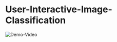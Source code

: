# User-Interactive-Image-Classification
![Demo-Video](https://github.com/tanmayiballa/User-interactive-image-segmentation/assets/113376852/62583c58-5445-4bbc-95f2-aaa86f4e2833)
